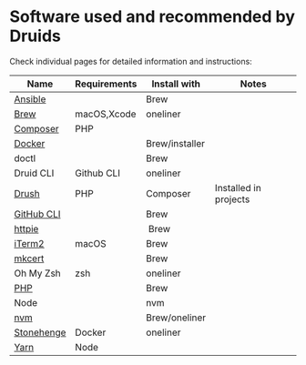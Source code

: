 # Software used and recommended by Druids

Check individual pages for detailed information and instructions:

| Name                                                | Requirements | Install with   | Notes                 |
|-----------------------------------------------------|--------------|----------------|-----------------------|
| [Ansible](ansible.md)                               |              | Brew           |                       |
| [Brew](brew.md)                                     | macOS,Xcode  | oneliner       |                       |
| [Composer](composer.md)                             | PHP          |                |                       |
| [Docker](docker.md)                                 |              | Brew/installer |                       |
| doctl                                               |              | Brew           |                       |
| Druid CLI                                           | Github CLI   | oneliner       |                       |
| [Drush](drush.md)                                   | PHP          | Composer       | Installed in projects |
| [GitHub CLI](https://cli.github.com/)               |              | Brew           |                       |
| [httpie](https://httpie.io/)                        |              |  Brew          |                       |
| [iTerm2](https://iterm2.com/)                       | macOS        | Brew           |                       |
| [mkcert](https://github.com/FiloSottile/mkcert)     |              | Brew           |                       |
| Oh My Zsh                                           | zsh          | oneliner       |                       |
| [PHP](https://www.php.net/)                         |              | Brew           |                       |
| Node                                                |              | nvm            |                       |
| [nvm](https://github.com/nvm-sh/nvm)                |              | Brew/oneliner  |                       |
| [Stonehenge](https://github.com/druidfi/stonehenge) | Docker       | oneliner       |                       |
| [Yarn](yarn.md)                                     | Node         |                |                       |
